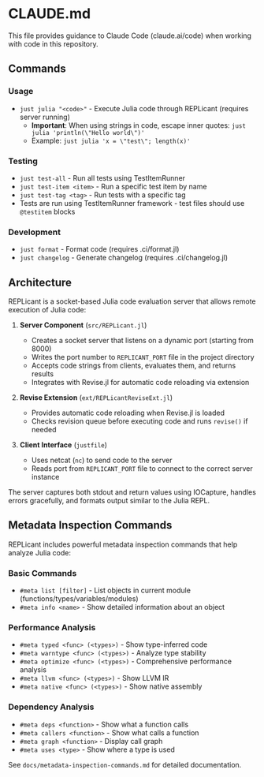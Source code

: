 # CLAUDE.md

This file provides guidance to Claude Code (claude.ai/code) when working with code in this repository.

## Commands

### Usage
- `just julia "<code>"` - Execute Julia code through REPLicant (requires server running)
  - **Important**: When using strings in code, escape inner quotes: `just julia 'println(\"Hello world\")'`
  - Example: `just julia 'x = \"test\"; length(x)'`

### Testing
- `just test-all` - Run all tests using TestItemRunner
- `just test-item <item>` - Run a specific test item by name
- `just test-tag <tag>` - Run tests with a specific tag
- Tests are run using TestItemRunner framework - test files should use `@testitem` blocks

### Development
- `just format` - Format code (requires .ci/format.jl)
- `just changelog` - Generate changelog (requires .ci/changelog.jl)

## Architecture

REPLicant is a socket-based Julia code evaluation server that allows remote execution of Julia code:

1. **Server Component** (`src/REPLicant.jl`)
   - Creates a socket server that listens on a dynamic port (starting from 8000)
   - Writes the port number to `REPLICANT_PORT` file in the project directory
   - Accepts code strings from clients, evaluates them, and returns results
   - Integrates with Revise.jl for automatic code reloading via extension

2. **Revise Extension** (`ext/REPLicantReviseExt.jl`)
   - Provides automatic code reloading when Revise.jl is loaded
   - Checks revision queue before executing code and runs `revise()` if needed

3. **Client Interface** (`justfile`)
   - Uses netcat (`nc`) to send code to the server
   - Reads port from `REPLICANT_PORT` file to connect to the correct server instance

The server captures both stdout and return values using IOCapture, handles errors gracefully, and formats output similar to the Julia REPL.

## Metadata Inspection Commands

REPLicant includes powerful metadata inspection commands that help analyze Julia code:

### Basic Commands
- `#meta list [filter]` - List objects in current module (functions/types/variables/modules)
- `#meta info <name>` - Show detailed information about an object

### Performance Analysis
- `#meta typed <func> (<types>)` - Show type-inferred code
- `#meta warntype <func> (<types>)` - Analyze type stability
- `#meta optimize <func> (<types>)` - Comprehensive performance analysis
- `#meta llvm <func> (<types>)` - Show LLVM IR
- `#meta native <func> (<types>)` - Show native assembly

### Dependency Analysis
- `#meta deps <function>` - Show what a function calls
- `#meta callers <function>` - Show what calls a function
- `#meta graph <function>` - Display call graph
- `#meta uses <type>` - Show where a type is used

See `docs/metadata-inspection-commands.md` for detailed documentation.
